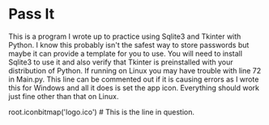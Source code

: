 # Pass It
This is a program I wrote up to practice using Sqlite3 and Tkinter with Python. I know this probably isn't the safest way to store passwords but maybe it can provide a template for you to use. You will need to install Sqlite3 to use it and also verify that Tkinter is preinstalled with your distribution of Python. If running on Linux you may have trouble with line 72 in Main.py. This line can be commented out if it is causing errors as I wrote this for Windows and all it does is set the app icon. Everything should work just fine other than that on Linux.

root.iconbitmap('logo.ico') # This is the line in question.

